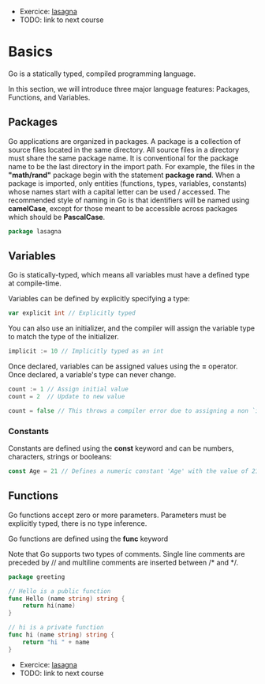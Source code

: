 - Exercice: [lasagna](lasagna/lasagna.go)
- TODO: link to next course

# Basics
Go is a statically typed, compiled programming language. 

In this section, we will introduce three major language features: Packages, Functions, and Variables.

## Packages
Go applications are organized in packages. A package is a collection of source files located in the same directory. All source files in a directory must share the same package name. It is conventional for the package name to be the last directory in the import path. For example, the files in the **"math/rand"** package begin with the statement **package rand**. When a package is imported, only entities (functions, types, variables, constants) whose names start with a capital letter can be used / accessed. The recommended style of naming in Go is that identifiers will be named using **camelCase**, except for those meant to be accessible across packages which should be **PascalCase**.
```go
package lasagna
```

## Variables

Go is statically-typed, which means all variables must have a defined type at compile-time.

Variables can be defined by explicitly specifying a type:
```go
var explicit int // Explicitly typed
```
You can also use an initializer, and the compiler will assign the variable type to match the type of the initializer.
```go
implicit := 10 // Implicitly typed as an int
```
Once declared, variables can be assigned values using the **=** operator. Once declared, a variable's type can never change.
```go
count := 1 // Assign initial value
count = 2  // Update to new value

count = false // This throws a compiler error due to assigning a non `int` type
```
### Constants
Constants are defined using the **const** keyword and can be numbers, characters, strings or booleans:
```go
const Age = 21 // Defines a numeric constant 'Age' with the value of 21
```

## Functions
Go functions accept zero or more parameters. Parameters must be explicitly typed, there is no type inference.

Go functions are defined using the **func** keyword

Note that Go supports two types of comments. Single line comments are preceded by // and multiline comments are inserted between /* and */.
```go
package greeting

// Hello is a public function
func Hello (name string) string {
    return hi(name)
}

// hi is a private function
func hi (name string) string {
    return "hi " + name
}
```

- Exercice: [lasagna](lasagna/lasagna.go)
- TODO: link to next course